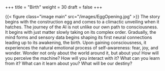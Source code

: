 +++
title = "Birth"
weight = 30
draft = false
+++

{{< figure class="image main" src="/images/EggOpening.jpg" >}}
The story begins with the construction egg and comes to a climactic unveiling when it hatches.  The journey of the AI is not unlike our own path to consciousness.  It begins with just matter slowly taking on its complex order.  Gradually, the mind forms and sensory data begins shaping its first neural connections leading up to its awakening, the birth.  Upon gaining consciousness, it experiences the natural emotional process of self-awareness: fear, joy, and wonder.  Wonder not only about the world around it, but about you!  How will you perceive the machine?  How will you interact with it?  What can you learn from it?  What can it learn about you?  What will be our destiny?
